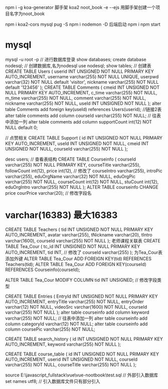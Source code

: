 npm i -g koa-generator 脚手架
koa2 noot_book -e --ejs 用脚手架创建一个项目名字为noot_book

npm i koa2-cors mysql pug -S
npm i nodemon -D
后端启动
npm i
npm start

# mysql
mysql -u root -p // 进行数据库登录
show databases;
create database nodesql; // 创建数据库,名为nodesql
use nodesql;
show tables;
// 创建表 
CREATE TABLE Users
(
userid INT UNSIGNED NOT NULL PRIMARY KEY AUTO_INCREMENT,
username varchar(255) NOT NULL UNIQUE,
userpwd varchar(32) NOT NULL default 'visitor',
nickname varchar(255) NOT NULL default '123456'
);
CREATE TABLE Comments
(
cmeid INT UNSIGNED NOT NULL PRIMARY KEY AUTO_INCREMENT,
c_time varchar(255) NOT NULL,
m_time varchar(255) NOT NULL,
comment varchar(255) NOT NULL,
nickname varchar(255) NOT NULL,
useId INT UNSIGNED NOT NULL
);
alter table Comments add foreign key(useId) references Users(userid); //链接2表
alter table comments add column courseId varchar(255) NOT NULL; // 往表中添加一列
alter table comments add column supportCount int(12) NOT NULL default 0;

// 点赞相关
CREATE TABLE Support
(
id INT UNSIGNED NOT NULL PRIMARY KEY AUTO_INCREMENT,
useId INT UNSIGNED NOT NULL,
cmeid INT UNSIGNED NOT NULL,
courseId varchar(255) NOT NULL
);

desc users; // 查看表结构
CREATE TABLE Courseinfo
(
courseId varchar(255) NOT NULL PRIMARY KEY,
courseTitle varchar(255),
followCount int(12),
price int(12), // 修改了
courseIntro varchar(255),
introPic varchar(255),
eduOrgName varchar(32) NOT NULL,
eduOrgPic varchar(255) NOT NULL,
courseCount int(12) NOT NULL,
stuCount int(12),
eduOrgIntro varchar(255) NOT NULL
);
ALTER TABLE courseinfo CHANGE price courPrice varchar(20); // 修改字段名
# varchar(16383) 最大16383
CREATE TABLE Teachers
(
tid INT UNSIGNED NOT NULL PRIMARY KEY AUTO_INCREMENT,
avatar varchar(255),
tNickname varchar(20),
tIntro varchar(1600),
courseId varchar(255) NOT NULL
);
老师课程关联表
CREATE TABLE Tea_Cour
(
tc_id INT UNSIGNED NOT NULL PRIMARY KEY AUTO_INCREMENT,
tid INT, // 修改了
courseId varchar(255)
);
为Tea_Cour表添加外键
ALTER TABLE Tea_Cour ADD FOREIGN KEY(tid) REFERENCES Teachers(tid);
ALTER TABLE Tea_Cour ADD FOREIGN KEY(courseId) REFERENCES Courseinfo(courseId);

ALTER TABLE Tea_Cour MODIFY COLUMN tid INT UNSIGNED; // 修改字段类型

CREATE TABLE Entries
(
EntryId INT UNSIGNED NOT NULL PRIMARY KEY AUTO_INCREMENT,
entryTitle varchar(255) NOT NULL,
entryOrder varchar(12) NOT NULL,
videoSrc varchar(1600) NOT NULL,
courseId varchar(255) NOT NULL
);
alter table courseinfo add column keyword varchar(255) NOT NULL; // 往表中添加一列
alter table courseinfo add column categoryId varchar(12) NOT NULL;
alter table courseinfo add column coursePic varchar(255) NOT NULL;

CREATE TABLE search_history
(
id INT UNSIGNED NOT NULL PRIMARY KEY AUTO_INCREMENT,
keyword varchar(255) NOT NULL
);

CREATE TABLE course_table
(
id INT UNSIGNED NOT NULL PRIMARY KEY AUTO_INCREMENT,
userid INT UNSIGNED NOT NULL,
courseId varchar(255) NOT NULL,
courseTitle varchar(255) NOT NULL
);

source E:\javascript_fullstack\vue\vue-nootbook\test.sql // 外部引入数据库
set names utf8; // 引入数据库文件只有部分引入